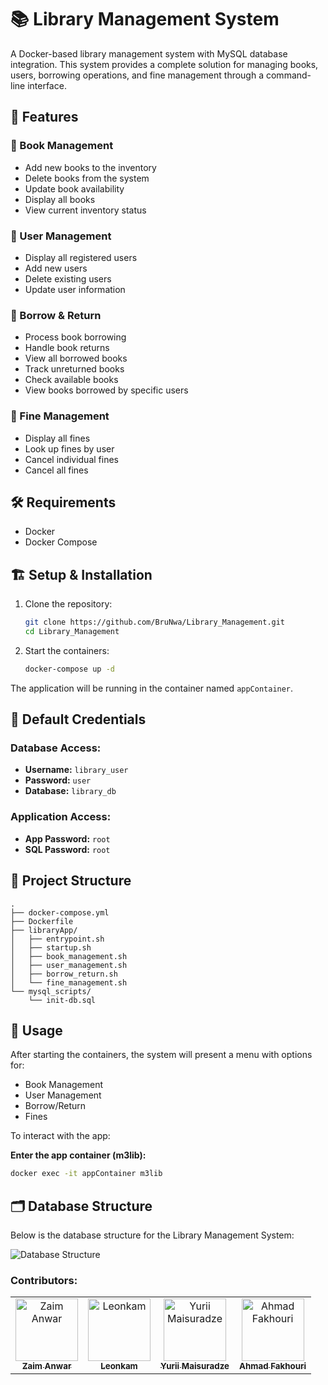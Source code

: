 # 📚 Library Management System

A Docker-based library management system with MySQL database integration. This system provides a complete solution for managing books, users, borrowing operations, and fine management through a command-line interface.

## 🚀 Features

### 📖 Book Management
- Add new books to the inventory
- Delete books from the system
- Update book availability
- Display all books
- View current inventory status

### 👥 User Management
- Display all registered users
- Add new users
- Delete existing users
- Update user information

### 📅 Borrow & Return
- Process book borrowing
- Handle book returns
- View all borrowed books
- Track unreturned books
- Check available books
- View books borrowed by specific users

### 💸 Fine Management
- Display all fines
- Look up fines by user
- Cancel individual fines
- Cancel all fines

## 🛠️ Requirements
- Docker
- Docker Compose

## 🏗️ Setup & Installation

1. Clone the repository:
    ```bash
    git clone https://github.com/BruNwa/Library_Management.git
    cd Library_Management
    ```

2. Start the containers:
    ```bash
    docker-compose up -d
    ```

The application will be running in the container named `appContainer`.

## 🔐 Default Credentials

### Database Access:
- **Username:** `library_user`
- **Password:** `user`
- **Database:** `library_db`

### Application Access:
- **App Password:** `root`
- **SQL Password:** `root`

## 📁 Project Structure

```plaintext
.
├── docker-compose.yml
├── Dockerfile
├── libraryApp/
│   ├── entrypoint.sh
│   ├── startup.sh
│   ├── book_management.sh
│   ├── user_management.sh
│   ├── borrow_return.sh
│   └── fine_management.sh
└── mysql_scripts/
    └── init-db.sql
```

## 🚀 Usage

After starting the containers, the system will present a menu with options for:
- Book Management
- User Management
- Borrow/Return
- Fines

To interact with the app:

**Enter the app container (m3lib):**
   ```bash
   docker exec -it appContainer m3lib 
 ```

## 🗂️ Database Structure

Below is the database structure for the Library Management System:

![Database Structure](https://i.postimg.cc/8Cp7VPY1/libv2-drawio.png "Library Database Structure")


### Contributors:

<div align="center">
  <table>
    <tr>
      <td align="center">
        <a href="https://github.com/BruNwa">
          <img src="https://avatars.githubusercontent.com/u/106646716?v=4" width="100px;" alt="Zaim Anwar"/><br />
          <sub><b>Zaim Anwar</b></sub>
        </a>
      </td>
      <td align="center">
        <a href="https://github.com/leonkam">
          <img src="https://avatars.githubusercontent.com/u/56262178?v=4" width="100px;" alt="Leonkam"/><br />
          <sub><b>Leonkam</b></sub>
        </a>
      </td>
      <td align="center">
        <a href="https://github.com/Vikiyuk">
          <img src="https://avatars.githubusercontent.com/u/83815878?v=4" width="100px;" alt="Yurii Maisuradze"/><br />
          <sub><b>Yurii Maisuradze</b></sub>
        </a>
      </td>
      <td align="center">
        <a href="https://github.com/Ahmad-Fakhouri">
          <img src="https://avatars.githubusercontent.com/u/116568413?v=4" width="100px;" alt="Ahmad Fakhouri"/><br />
          <sub><b>Ahmad Fakhouri</b></sub>
        </a>
      </td>
    </tr>
  </table>
</div>

